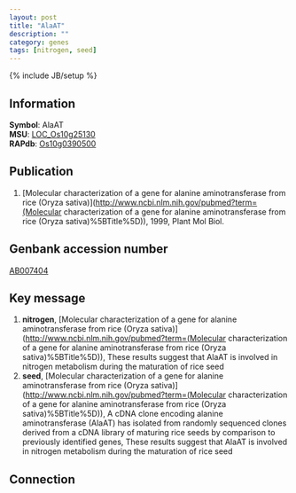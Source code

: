 ```yaml
---
layout: post
title: "AlaAT"
description: ""
category: genes
tags: [nitrogen, seed]
---
```

{% include JB/setup %}

## Information
__Symbol__: AlaAT  
__MSU__: [LOC_Os10g25130](http://rice.plantbiology.msu.edu/cgi-bin/ORF_infopage.cgi?orf=LOC_Os10g25130)  
__RAPdb__: [Os10g0390500](http://rapdb.dna.affrc.go.jp/viewer/gbrowse_details/irgsp1?name=Os10g0390500)  

## Publication
1. [Molecular characterization of a gene for alanine aminotransferase from rice (Oryza sativa)](http://www.ncbi.nlm.nih.gov/pubmed?term=(Molecular characterization of a gene for alanine aminotransferase from rice (Oryza sativa)%5BTitle%5D)), 1999, Plant Mol Biol.

## Genbank accession number
[AB007404](http://www.ncbi.nlm.nih.gov/nuccore/AB007404)

## Key message
1. __nitrogen__, [Molecular characterization of a gene for alanine aminotransferase from rice (Oryza sativa)](http://www.ncbi.nlm.nih.gov/pubmed?term=(Molecular characterization of a gene for alanine aminotransferase from rice (Oryza sativa)%5BTitle%5D)),  These results suggest that AlaAT is involved in nitrogen metabolism during the maturation of rice seed
2. __seed__, [Molecular characterization of a gene for alanine aminotransferase from rice (Oryza sativa)](http://www.ncbi.nlm.nih.gov/pubmed?term=(Molecular characterization of a gene for alanine aminotransferase from rice (Oryza sativa)%5BTitle%5D)), A cDNA clone encoding alanine aminotransferase (AlaAT) has isolated from randomly sequenced clones derived from a cDNA library of maturing rice seeds by comparison to previously identified genes, These results suggest that AlaAT is involved in nitrogen metabolism during the maturation of rice seed

## Connection


